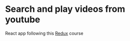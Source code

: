 # Search and play videos from youtube

React app following this [Redux](https://www.udemy.com/react-redux/) course
